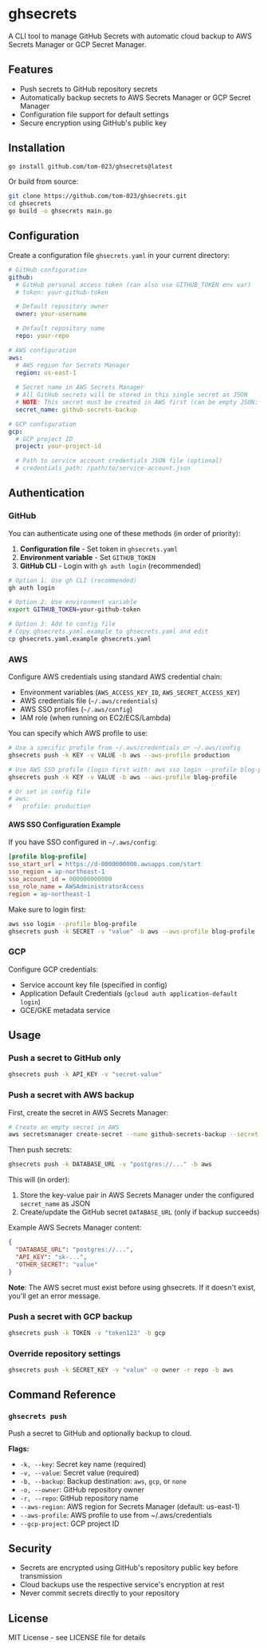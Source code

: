 # ghsecrets

A CLI tool to manage GitHub Secrets with automatic cloud backup to AWS Secrets Manager or GCP Secret Manager.

## Features

- Push secrets to GitHub repository secrets
- Automatically backup secrets to AWS Secrets Manager or GCP Secret Manager
- Configuration file support for default settings
- Secure encryption using GitHub's public key

## Installation

```bash
go install github.com/tom-023/ghsecrets@latest
```

Or build from source:

```bash
git clone https://github.com/tom-023/ghsecrets.git
cd ghsecrets
go build -o ghsecrets main.go
```

## Configuration

Create a configuration file `ghsecrets.yaml` in your current directory:

```yaml
# GitHub configuration
github:
  # GitHub personal access token (can also use GITHUB_TOKEN env var)
  # token: your-github-token

  # Default repository owner
  owner: your-username

  # Default repository name
  repo: your-repo

# AWS configuration
aws:
  # AWS region for Secrets Manager
  region: us-east-1
  
  # Secret name in AWS Secrets Manager
  # All GitHub secrets will be stored in this single secret as JSON
  # NOTE: This secret must be created in AWS first (can be empty JSON: {})
  secret_name: github-secrets-backup

# GCP configuration
gcp:
  # GCP project ID
  project: your-project-id

  # Path to service account credentials JSON file (optional)
  # credentials_path: /path/to/service-account.json
```

## Authentication

### GitHub
You can authenticate using one of these methods (in order of priority):

1. **Configuration file** - Set token in `ghsecrets.yaml`
2. **Environment variable** - Set `GITHUB_TOKEN`
3. **GitHub CLI** - Login with `gh auth login` (recommended)

```bash
# Option 1: Use gh CLI (recommended)
gh auth login

# Option 2: Use environment variable
export GITHUB_TOKEN=your-github-token

# Option 3: Add to config file
# Copy ghsecrets.yaml.example to ghsecrets.yaml and edit
cp ghsecrets.yaml.example ghsecrets.yaml
```

### AWS
Configure AWS credentials using standard AWS credential chain:
- Environment variables (`AWS_ACCESS_KEY_ID`, `AWS_SECRET_ACCESS_KEY`)
- AWS credentials file (`~/.aws/credentials`)
- AWS SSO profiles (`~/.aws/config`)
- IAM role (when running on EC2/ECS/Lambda)

You can specify which AWS profile to use:
```bash
# Use a specific profile from ~/.aws/credentials or ~/.aws/config
ghsecrets push -k KEY -v VALUE -b aws --aws-profile production

# Use AWS SSO profile (login first with: aws sso login --profile blog-profile)
ghsecrets push -k KEY -v VALUE -b aws --aws-profile blog-profile

# Or set in config file
# aws:
#   profile: production
```

#### AWS SSO Configuration Example
If you have SSO configured in `~/.aws/config`:
```ini
[profile blog-profile]
sso_start_url = https://d-0000000000.awsapps.com/start
sso_region = ap-northeast-1
sso_account_id = 000000000000
sso_role_name = AWSAdministratorAccess
region = ap-northeast-1
```

Make sure to login first:
```bash
aws sso login --profile blog-profile
ghsecrets push -k SECRET -v "value" -b aws --aws-profile blog-profile
```

### GCP
Configure GCP credentials:
- Service account key file (specified in config)
- Application Default Credentials (`gcloud auth application-default login`)
- GCE/GKE metadata service

## Usage

### Push a secret to GitHub only

```bash
ghsecrets push -k API_KEY -v "secret-value"
```

### Push a secret with AWS backup

First, create the secret in AWS Secrets Manager:
```bash
# Create an empty secret in AWS
aws secretsmanager create-secret --name github-secrets-backup --secret-string '{}'
```

Then push secrets:
```bash
ghsecrets push -k DATABASE_URL -v "postgres://..." -b aws
```

This will (in order):
1. Store the key-value pair in AWS Secrets Manager under the configured `secret_name` as JSON
2. Create/update the GitHub secret `DATABASE_URL` (only if backup succeeds)

Example AWS Secrets Manager content:
```json
{
  "DATABASE_URL": "postgres://...",
  "API_KEY": "sk-...",
  "OTHER_SECRET": "value"
}
```

**Note**: The AWS secret must exist before using ghsecrets. If it doesn't exist, you'll get an error message.

### Push a secret with GCP backup

```bash
ghsecrets push -k TOKEN -v "token123" -b gcp
```

### Override repository settings

```bash
ghsecrets push -k SECRET_KEY -v "value" -o owner -r repo -b aws
```

## Command Reference

### `ghsecrets push`

Push a secret to GitHub and optionally backup to cloud.

**Flags:**
- `-k, --key`: Secret key name (required)
- `-v, --value`: Secret value (required)
- `-b, --backup`: Backup destination: `aws`, `gcp`, or `none`
- `-o, --owner`: GitHub repository owner
- `-r, --repo`: GitHub repository name
- `--aws-region`: AWS region for Secrets Manager (default: us-east-1)
- `--aws-profile`: AWS profile to use from ~/.aws/credentials
- `--gcp-project`: GCP project ID

## Security

- Secrets are encrypted using GitHub's repository public key before transmission
- Cloud backups use the respective service's encryption at rest
- Never commit secrets directly to your repository

## License

MIT License - see LICENSE file for details
